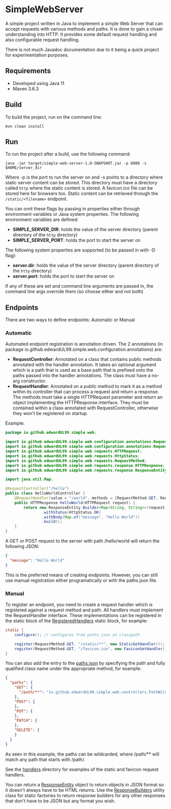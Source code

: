 SimpleWebServer
==
A simple project written in Java to implement a simple Web Server that can accept requests with various methods and
paths. It is done to gain a closer understanding into HTTP. It provides some default request handling and also configurable
request handling.

There is not much Javadoc documentation due to it being a quick project for experimentation purposes.

## Requirements
- Developed using Java 11
- Maven 3.6.3

## Build
To build the project, run on the command line:
```
mvn clean install
```

## Run
To run the project after a build, use the following command:
```
java -jar target/simple-web-server-1.0-SNAPSHOT.jar -p 8080 -s $HOME/server_dir
```
Where -p is the port to run the server on and -s points to a directory where static server content can be stored. This
directory must have a directory called `http` where the static content is stored. A favicon.ico file can be stored here for
browsers too. Static content can be retrieved through the `/static/<filename>` endpoint.

You can omit these flags by passing in properties either through environment variables or Java system properties.
The following environment variables are defined:
- **SIMPLE_SERVER_DIR**: holds the value of the server directory (parent directory of the `http` directory)
- **SIMPLE_SERVER_PORT**: holds the port to start the server on

The following system properties are supported (to be passed in with -D flag):
- **server.dir**: holds the value of the server directory (parent directory of the `http` directory)
- **server.port**: holds the port to start the server on

If any of these are set and command line arguments are passed in, the command line args override them (so choose either
and not both)

## Endpoints
There are two ways to define endpoints: Automatic or Manual

### Automatic
Automated endpoint registration is annotation driven. The 2 annotations (in package io.github.edwardUL99.simple.web.configuration.annotations) are:
- **RequestController**: Annotated on a class that contains public methods annotated with the handler annotation.
It takes an optional argument which is a path that is used as a base path that is prefixed onto the paths passed into the
handler annotations. The class must have a no-arg constructor.
- **RequestHandler**: Annotated on a public method to mark it as a method within its controller that can process a request
and return a response. The methods must take a single HTTPRequest parameter and return an object implementing the HTTPResponse
interface. They must be contained within a class annotated with RequestController, otherwise they won't be registered on startup.

Example:
```java
package io.github.edwardUL99.simple.web;

import io.github.edwardUL99.simple.web.configuration.annotations.RequestController;
import io.github.edwardUL99.simple.web.configuration.annotations.RequestHandler;
import io.github.edwardUL99.simple.web.requests.HTTPRequest;
import io.github.edwardUL99.simple.web.requests.HttpStatus;
import io.github.edwardUL99.simple.web.requests.RequestMethod;
import io.github.edwardUL99.simple.web.requests.response.HTTPResponse;
import io.github.edwardUL99.simple.web.requests.response.ResponseEntity;

import java.util.Map;

@RequestController("/hello")
public class HelloWorldController {
    @RequestHandler(value = "/world", methods = {RequestMethod.GET, RequestMethod.POST})
    public HTTPResponse helloWorld(HTTPRequest request) {
        return new ResponseEntity.Builder<Map<String, String>>(request)
                .withStatus(HttpStatus.OK)
                .withBody(Map.of("message", "Hello World"))
                .build();
    }
}
```
A GET or POST request to the server with path /hello/world will return the following JSON:
```json
{
  "message": "Hello World"
}
```
This is the preferred means of creating endpoints. However, you can still use manual registration either programatically
or with the paths.json file.

### Manual
To register an endpoint, you need to create a request handler which is registered against a request method and path. All handlers
must implement the RequestHandler interface. These implementations can be registered in the static block of the [RegisteredHandlers](src/main/java/io/github/edwardUL99/simple/web/RegisteredHandlers.java) static block, for example:
```java
static {
    configure(); // configures from paths.json on classpath

    register(RequestMethod.GET, "/static/**", new StaticGetHandler()); // for static file path handling
    register(RequestMethod.GET, "/favicon.ico", new FaviconGetHandler()); // for browsers retrieving favicons
}
```

You can also add the entry to the [paths.json](src/main/resources/paths.json) by specifying the path and fully qualified class name
under the appropriate method, for example:
```json
{
  "paths": {
    "GET": {
      "/path/**": "io.github.edwardUL99.simple.web.controllers.PathWildcardedHandler"
    },
    "POST": {
    },
    "PUT": {
    },
    "PATCH": {
    },
    "DELETE": {
    }
  }
}
```
As seen in this example, the paths can be wildcarded, where /path/** will match any path that starts with /path/.

See the [handlers](src/main/java/io/github/edwardUL99/simple/web/controllers) directory for examples of the static and favicon
request handlers.

You can return a [ResponseEntity](src/main/java/io/github/edwardUL99/simple/web/requests/response/ResponseEntity.java) object
to return objects in JSON format so it doesn't always have to be HTML returns. Use the [ResponseBuilders](src/main/java/io/github/edwardUL99/simple/web/requests/response/ResponseBuilders.java)
utility class for static factories to return response builders for any other responses that don't have to be JSON but any format you wish.